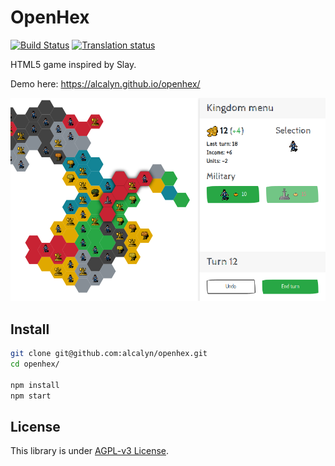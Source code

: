 # OpenHex

[![Build Status](https://travis-ci.org/alcalyn/openhex.svg?branch=master)](https://travis-ci.org/alcalyn/openhex)
[![Translation status](https://weblate.tru.io/widgets/openhex/-/svg-badge.svg)](https://weblate.tru.io/projects/openhex/)

HTML5 game inspired by Slay.

Demo here: https://alcalyn.github.io/openhex/

[![Screenshot](screenshot.png)](https://alcalyn.github.io/openhex/)


## Install

``` bash
git clone git@github.com:alcalyn/openhex.git
cd openhex/

npm install
npm start
```


## License

This library is under [AGPL-v3 License](LICENSE).
